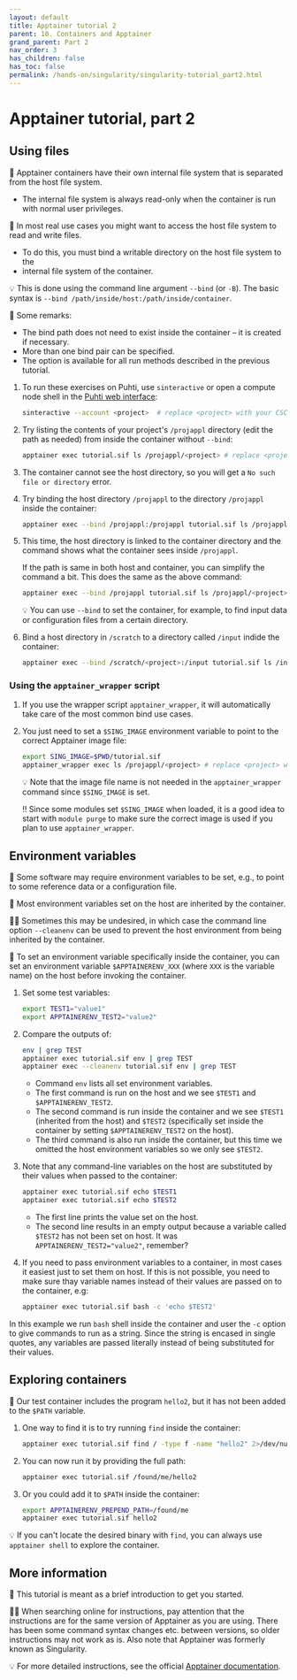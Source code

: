 ```yaml
---
layout: default
title: Apptainer tutorial 2
parent: 10. Containers and Apptainer
grand_parent: Part 2
nav_order: 3
has_children: false
has_toc: false
permalink: /hands-on/singularity/singularity-tutorial_part2.html
---
```


# Apptainer tutorial, part 2

## Using files

💬 Apptainer containers have their own internal file system that is separated
from the host file system.

- The internal file system is always read-only when the container is run with
  normal user privileges.

💭 In most real use cases you might want to access the host file system to read
and write files.

- To do this, you must bind a writable directory on the host file system to the
- internal file system of the container.

💡 This is done using the command line argument `--bind` (or `-B`). The basic
syntax is `--bind /path/inside/host:/path/inside/container`.

💭 Some remarks:  
- The bind path does not need to exist inside the container – it is created if
  necessary.  
- More than one bind pair can be specified.  
- The option is available for all run methods described in the previous
  tutorial.  

1. To run these exercises on Puhti, use `sinteractive` or open a compute node
   shell in the [Puhti web interface](https://www.puhti.csc.fi):

   ```bash
   sinteractive --account <project>  # replace <project> with your CSC project, e.g. project_2001234
   ```

2. Try listing the contents of your project's `/projappl` directory (edit the path as needed)
   from inside the container without `--bind`:

   ```bash
   apptainer exec tutorial.sif ls /projappl/<project> # replace <project> with your CSC project, e.g. project_2001234
   ```

3. The container cannot see the host directory, so you will get a
   `No such file or directory` error.

4. Try binding the host directory `/projappl` to the directory `/projappl` inside
   the container:

   ```bash
   apptainer exec --bind /projappl:/projappl tutorial.sif ls /projappl/<project> # replace <project> with your CSC project, e.g. project_2001234
   ```

5. This time, the host directory is linked to the container directory and the
   command shows what the container sees inside `/projappl`.

   If the path is same in both host and container, you can simplify the
   command a bit. This does the same as the above command:

   ```bash
   apptainer exec --bind /projappl tutorial.sif ls /projappl/<project> # replace <project> with your CSC project, e.g. project_2001234 
   ```

   💡 You can use `--bind` to set the container, for example, to find input
   data or configuration files from a certain directory.

6. Bind a host directory in `/scratch` to a directory called `/input` indide
the container:

   ```bash
   apptainer exec --bind /scratch/<project>:/input tutorial.sif ls /input # replace <project> with your CSC project, e.g. project_2001234
   ```

### Using the `apptainer_wrapper` script

1. If you use the wrapper script `apptainer_wrapper`, it will automatically
   take care of the most common bind use cases.

2. You just need to set a `$SING_IMAGE` environment variable to point to the
   correct Apptainer image file:

   ```bash
   export SING_IMAGE=$PWD/tutorial.sif
   apptainer_wrapper exec ls /projappl/<project> # replace <project> with your CSC project, e.g. project_2001234
   ```

   💡 Note that the image file name is not needed in the `apptainer_wrapper`
   command since `$SING_IMAGE` is set.

   ‼️ Since some modules set `$SING_IMAGE` when loaded, it is a good idea to
   start with `module purge` to make sure the correct image is used if you plan
   to use `apptainer_wrapper`.

## Environment variables

💬 Some software may require environment variables to be set, e.g., to point to
some reference data or a configuration file.

💬 Most environment variables set on the host are inherited by the container.

☝🏻 Sometimes this may be undesired, in which case the command line option
`--cleanenv` can be used to prevent the host environment from being inherited
by the container.

💬 To set an environment variable specifically inside the container, you can
set an environment variable `$APPTAINERENV_XXX` (where `XXX` is the variable
name) on the host before invoking the container.

1. Set some test variables:

   ```bash
   export TEST1="value1"
   export APPTAINERENV_TEST2="value2"
   ```

2. Compare the outputs of:

   ```bash
   env | grep TEST
   apptainer exec tutorial.sif env | grep TEST
   apptainer exec --cleanenv tutorial.sif env | grep TEST
   ```

   - Command `env` lists all set environment variables.
   - The first command is run on the host and we see `$TEST1` and
     `$APPTAINERENV_TEST2`.
   - The second command is run inside the container and we see `$TEST1`
     (inherited from the host) and `$TEST2` (specifically set inside the
     container by setting `$APPTAINERENV_TEST2` on the host).
   - The third command is also run inside the container, but this time we
     omitted the host environment variables so we only see `$TEST2`.

3. Note that any command-line variables on the host are substituted by their
   values when passed to the container:

   ```bash
   apptainer exec tutorial.sif echo $TEST1
   apptainer exec tutorial.sif echo $TEST2
   ```

   - The first line prints the value set on the host.
   - The second line results in an empty output because a variable called
     `$TEST2` has not been set on host. It was `APPTAINERENV_TEST2="value2"`,
     remember?

4. If you need to pass environment variables to a container, in most cases it 
   easiest just to set them on host. If this is not possible, you need to make
   sure thay variable names instead of their values are passed on to the 
   container, e.g:

   ```bash
   apptainer exec tutorial.sif bash -c 'echo $TEST2'   
   ```

  In this example we run `bash` shell inside the container and user the `-c` 
  option to give commands to run as a string. Since the string is encased in 
  single quotes, any variables are passed literally instead of being 
  substituted for their values.

## Exploring containers

💬 Our test container includes the program `hello2`, but it has not been added
to the `$PATH` variable.

1. One way to find it is to try running `find` inside the container:

   ```bash
   apptainer exec tutorial.sif find / -type f -name "hello2" 2>/dev/null
   ```

2. You can now run it by providing the full path:

   ```bash
   apptainer exec tutorial.sif /found/me/hello2
   ```

3. Or you could add it to `$PATH` inside the container:

   ```bash
   export APPTAINERENV_PREPEND_PATH=/found/me
   apptainer exec tutorial.sif hello2
   ```

💡 If you can't locate the desired binary with `find`, you can always use
`apptainer shell` to explore the container.

## More information

💬 This tutorial is meant as a brief introduction to get you started.

☝🏻 When searching online for instructions, pay attention that the instructions
are for the same version of Apptainer as you are using. There has been some
command syntax changes etc. between versions, so older instructions may not
work as is. Also note that Apptainer was formerly known as Singularity.

💡 For more detailed instructions, see the official
[Apptainer documentation](https://apptainer.org/docs/user/latest/).
